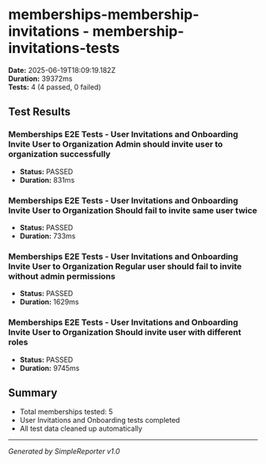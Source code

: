 # memberships-membership-invitations - membership-invitations-tests

**Date:** 2025-06-19T18:09:19.182Z  
**Duration:** 39372ms  
**Tests:** 4 (4 passed, 0 failed)

## Test Results


### Memberships E2E Tests - User Invitations and Onboarding Invite User to Organization Admin should invite user to organization successfully
- **Status:** PASSED
- **Duration:** 831ms



### Memberships E2E Tests - User Invitations and Onboarding Invite User to Organization Should fail to invite same user twice
- **Status:** PASSED
- **Duration:** 733ms



### Memberships E2E Tests - User Invitations and Onboarding Invite User to Organization Regular user should fail to invite without admin permissions
- **Status:** PASSED
- **Duration:** 1629ms



### Memberships E2E Tests - User Invitations and Onboarding Invite User to Organization Should invite user with different roles
- **Status:** PASSED
- **Duration:** 9745ms



## Summary

- Total memberships tested: 5
- User Invitations and Onboarding tests completed
- All test data cleaned up automatically

---
*Generated by SimpleReporter v1.0*
